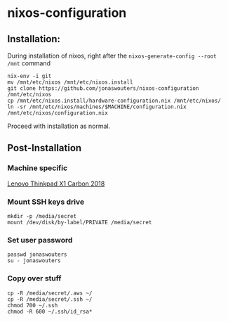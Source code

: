 # nixos-configuration

## Installation:

During installation of nixos, right after the ```nixos-generate-config --root /mnt``` command

```
nix-env -i git
mv /mnt/etc/nixos /mnt/etc/nixos.install
git clone https://github.com/jonaswouters/nixos-configuration /mnt/etc/nixos
cp /mnt/etc/nixos.install/hardware-configuration.nix /mnt/etc/nixos/
ln -sr /mnt/etc/nixos/machines/$MACHINE/configuration.nix /mnt/etc/nixos/configuration.nix
```

Proceed with installation as normal.

## Post-Installation

### Machine specific

[Lenovo Thinkpad X1 Carbon 2018](machines/jwx1carbon/README.md)

### Mount SSH keys drive

```
mkdir -p /media/secret
mount /dev/disk/by-label/PRIVATE /media/secret
```

### Set user password

```
passwd jonaswouters
su - jonaswouters
```

### Copy over stuff

```
cp -R /media/secret/.aws ~/
cp -R /media/secret/.ssh ~/
chmod 700 ~/.ssh
chmod -R 600 ~/.ssh/id_rsa*
```
